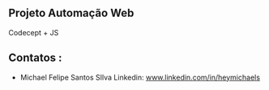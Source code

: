 ## Projeto Automação Web
Codecept + JS

## Contatos :
- Michael Felipe Santos SIlva
Linkedin: www.linkedin.com/in/heymichaels


  

